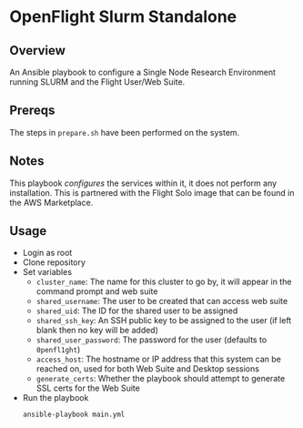 # OpenFlight Slurm Standalone

## Overview

An Ansible playbook to configure a Single Node Research Environment running SLURM and the Flight User/Web Suite.

## Prereqs

The steps in `prepare.sh` have been performed on the system.

## Notes

This playbook _configures_ the services within it, it does not perform any installation. This is partnered with the Flight Solo image that can be found in the AWS Marketplace.

## Usage

- Login as root
- Clone repository
- Set variables
    - `cluster_name`: The name for this cluster to go by, it will appear in the command prompt and web suite
    - `shared_username`: The user to be created that can access web suite
    - `shared_uid`: The ID for the shared user to be assigned
    - `shared_ssh_key`: An SSH public key to be assigned to the user (if left blank then no key will be added)
    - `shared_user_password`: The password for the user (defaults to `0penfl1ght`)
    - `access_host`: The hostname or IP address that this system can be reached on, used for both Web Suite and Desktop sessions
    - `generate_certs`: Whether the playbook should attempt to generate SSL certs for the Web Suite
- Run the playbook 
  ```shell
  ansible-playbook main.yml
  ```

